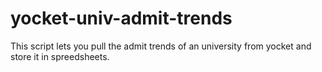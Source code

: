 # yocket-univ-admit-trends
This script lets you pull the admit trends of an university from yocket and store it in spreedsheets. 
